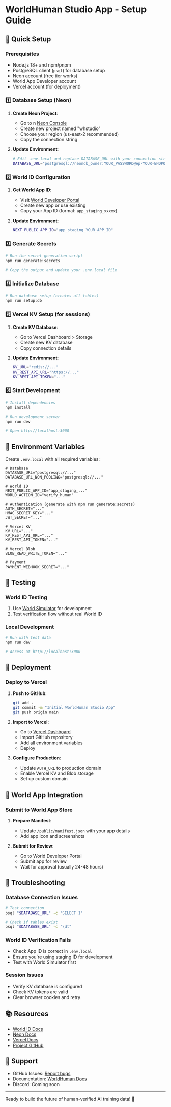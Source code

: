 # WorldHuman Studio App - Setup Guide

## 🚀 Quick Setup

### Prerequisites
- Node.js 18+ and npm/pnpm
- PostgreSQL client (`psql`) for database setup
- Neon account (free tier works)
- World App Developer account
- Vercel account (for deployment)

### 1️⃣ Database Setup (Neon)

1. **Create Neon Project**:
   - Go to n [Neon Console](https://console.neon.tech/)
   - Create new project named "whstudio"
   - Choose your region (us-east-2 recommended)
   - Copy the connection string

2. **Update Environment**:
   ```bash
   # Edit .env.local and replace DATABASE_URL with your connection string
   DATABASE_URL="postgresql://neondb_owner:YOUR_PASSWORD@ep-YOUR-ENDPOINT.us-east-2.aws.neon.tech/whstudio?sslmode=require"
   ```

### 2️⃣ World ID Configuration

1. **Get World App ID**:
   - Visit [World Developer Portal](https://developer.worldcoin.org)
   - Create new app or use existing
   - Copy your App ID (format: `app_staging_xxxxx`)

2. **Update Environment**:
   ```bash
   NEXT_PUBLIC_APP_ID="app_staging_YOUR_APP_ID"
   ```

### 3️⃣ Generate Secrets

```bash
# Run the secret generation script
npm run generate:secrets

# Copy the output and update your .env.local file
```

### 4️⃣ Initialize Database

```bash
# Run database setup (creates all tables)
npm run setup:db
```

### 5️⃣ Vercel KV Setup (for sessions)

1. **Create KV Database**:
   - Go to Vercel Dashboard > Storage
   - Create new KV database
   - Copy connection details

2. **Update Environment**:
   ```bash
   KV_URL="redis://..."
   KV_REST_API_URL="https://..."
   KV_REST_API_TOKEN="..."
   ```

### 6️⃣ Start Development

```bash
# Install dependencies
npm install

# Run development server
npm run dev

# Open http://localhost:3000
```

## 📝 Environment Variables

Create `.env.local` with all required variables:

```env
# Database
DATABASE_URL="postgresql://..."
DATABASE_URL_NON_POOLING="postgresql://..."

# World ID
NEXT_PUBLIC_APP_ID="app_staging_..."
WORLD_ACTION_ID="verify_human"

# Authentication (generate with npm run generate:secrets)
AUTH_SECRET="..."
HMAC_SECRET_KEY="..."
JWT_SECRET="..."

# Vercel KV
KV_URL="..."
KV_REST_API_URL="..."
KV_REST_API_TOKEN="..."

# Vercel Blob
BLOB_READ_WRITE_TOKEN="..."

# Payment
PAYMENT_WEBHOOK_SECRET="..."
```

## 🧪 Testing

### World ID Testing
1. Use [World Simulator](https://simulator.worldcoin.org) for development
2. Test verification flow without real World ID

### Local Development
```bash
# Run with test data
npm run dev

# Access at http://localhost:3000
```

## 🚢 Deployment

### Deploy to Vercel

1. **Push to GitHub**:
   ```bash
   git add .
   git commit -m "Initial WorldHuman Studio App"
   git push origin main
   ```

2. **Import to Vercel**:
   - Go to [Vercel Dashboard](https://vercel.com/new)
   - Import GitHub repository
   - Add all environment variables
   - Deploy

3. **Configure Production**:
   - Update `AUTH_URL` to production domain
   - Enable Vercel KV and Blob storage
   - Set up custom domain

## 📱 World App Integration

### Submit to World App Store

1. **Prepare Manifest**:
   - Update `/public/manifest.json` with your app details
   - Add app icon and screenshots

2. **Submit for Review**:
   - Go to World Developer Portal
   - Submit app for review
   - Wait for approval (usually 24-48 hours)

## 🔧 Troubleshooting

### Database Connection Issues
```bash
# Test connection
psql "$DATABASE_URL" -c "SELECT 1"

# Check if tables exist
psql "$DATABASE_URL" -c "\dt"
```

### World ID Verification Fails
- Check App ID is correct in `.env.local`
- Ensure you're using staging ID for development
- Test with World Simulator first

### Session Issues
- Verify KV database is configured
- Check KV tokens are valid
- Clear browser cookies and retry

## 📚 Resources

- [World ID Docs](https://docs.world.org/mini-apps)
- [Neon Docs](https://neon.tech/docs)
- [Vercel Docs](https://vercel.com/docs)
- [Project GitHub](https://github.com/nbelthan/whstudio-app)

## 🤝 Support

- GitHub Issues: [Report bugs](https://github.com/nbelthan/whstudio-app/issues)
- Documentation: [WorldHuman Docs](https://docs.worldhuman.studio)
- Discord: Coming soon

---

Ready to build the future of human-verified AI training data! 🚀